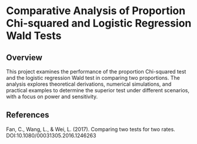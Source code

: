 # Comparative Analysis of Proportion Chi-squared and Logistic Regression Wald Tests

## Overview
This project examines the performance of the proportion Chi-squared test and the logistic regression Wald test in comparing two proportions. The analysis explores theoretical derivations, numerical simulations, and practical examples to determine the superior test under different scenarios, with a focus on power and sensitivity.

## References
Fan, C., Wang, L., & Wei, L. (2017). Comparing two tests for two rates. DOI:10.1080/00031305.2016.1246263
